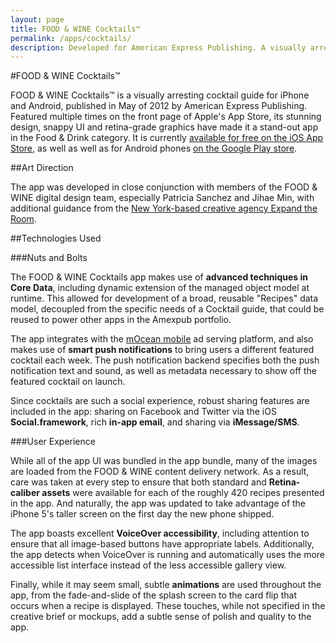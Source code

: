 ```yaml
---
layout: page
title: FOOD & WINE Cocktails™
permalink: /apps/cocktails/
description: Developed for American Express Publishing. A visually arresting cocktail guide published in May of 2012.
---
```


#FOOD & WINE Cocktails™

FOOD & WINE Cocktails™ is a visually arresting cocktail guide for iPhone and Android, published in May of 2012 by American Express Publishing. Featured multiple times on the front page of Apple's App Store, its stunning design, snappy UI and retina-grade graphics  have made it a stand-out app in the Food & Drink category. It is currently [available for free on the iOS App Store](http://itunes.apple.com/us/app/food-wine-cocktails/id520503449?ls=1&mt=8), as well as well as for Android phones [on the Google Play store](https://play.google.com/store/apps/details?id=com.aexp.foodandwine.cocktails). 

##Art Direction

The app was developed in close conjunction with members of the FOOD & WINE digital design team, especially Patricia Sanchez and Jihae Min, with additional guidance from the [New York-based creative agency Expand the Room](http://www.expandtheroom.com). 

##Technologies Used

###Nuts and Bolts

The FOOD & WINE Cocktails app makes use of **advanced techniques in Core Data**, including dynamic extension of the managed object model at runtime. This allowed for development of a broad, reusable "Recipes" data model, decoupled from the specific needs of a Cocktail guide, that could be reused to power other apps in the Amexpub portfolio. 

The app integrates with the [mOcean mobile](http://www.moceanmobile.com) ad serving platform, and also makes use of **smart push notifications** to bring users a different featured cocktail each week. The push notification backend specifies both the push notification text and sound, as well as metadata necessary to show off the featured cocktail on launch. 

Since cocktails are such a social experience, robust sharing features are included in the app: sharing on Facebook and Twitter via the iOS **Social.framework**, rich **in-app email**, and sharing via **iMessage/SMS**. 

###User Experience

While all of the app UI was bundled in the app bundle, many of the images are loaded from the FOOD & WINE content delivery network. As a result, care was taken at every step to ensure that both standard and **Retina-caliber assets** were available for each of the roughly 420 recipes presented in the app. And naturally, the app was updated to take advantage of the iPhone 5's taller screen on the first day the new phone shipped. 

The app boasts excellent **VoiceOver accessibility**, including attention to ensure that all image-based buttons have appropriate labels. Additionally, the app detects when VoiceOver is running and automatically uses the more accessible list interface instead of the less accessible gallery view. 

Finally, while it may seem small, subtle **animations** are used throughout the app, from the fade-and-slide of the splash screen to the card flip that occurs when a recipe is displayed. These touches, while not specified in the creative brief or mockups, add a subtle sense of polish and quality to the app. 